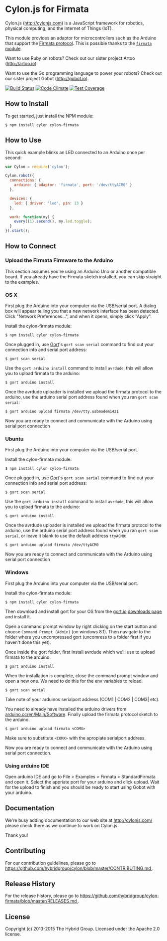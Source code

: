 # Cylon.js for Firmata

Cylon.js (http://cylonjs.com) is a JavaScript framework for robotics, physical computing, and the Internet of Things (IoT).

This module provides an adaptor for microcontrollers such as the Arduino that support the [Firmata protocol][Firmata].
This is possible thanks to the [`firmata` module](https://github.com/jgautier/firmata).

[Firmata]: http://firmata.org/wiki/Main_Page

Want to use Ruby on robots? Check out our sister project Artoo (http://artoo.io)

Want to use the Go programming language to power your robots? Check out our sister project Gobot (http://gobot.io).

[![Build Status](https://secure.travis-ci.org/hybridgroup/cylon-firmata.png?branch=master)](http://travis-ci.org/hybridgroup/cylon-firmata) [![Code Climate](https://codeclimate.com/github/hybridgroup/cylon-firmata/badges/gpa.svg)](https://codeclimate.com/github/hybridgroup/cylon-firmata) [![Test Coverage](https://codeclimate.com/github/hybridgroup/cylon-firmata/badges/coverage.svg)](https://codeclimate.com/github/hybridgroup/cylon-firmata)

## How to Install

To get started, just install the NPM module:

    $ npm install cylon cylon-firmata

## How to Use

This quick example blinks an LED connected to an Arduino once per second:

```javascript
var Cylon = require('cylon');

Cylon.robot({
  connections: {
    arduino: { adaptor: 'firmata', port: '/dev/ttyACM0' }
  },

  devices: {
    led: { driver: 'led', pin: 13 }
  },

  work: function(my) {
    every((1).second(), my.led.toggle);
  }
}).start();
```

## How to Connect

### Upload the Firmata Firmware to the Arduino

This section assumes you're using an Arduino Uno or another compatible board. If you already have the Firmata sketch installed, you can skip straight to the examples.

### OS X

First plug the Arduino into your computer via the USB/serial port.
A dialog box will appear telling you that a new network interface has been detected.
Click "Network Preferences...", and when it opens, simply click "Apply".

Install the cylon-firmata module:

    $ npm install cylon cylon-firmata

Once plugged in, use [Gort](http://gort.io)'s `gort scan serial` command to find out your connection info and serial port address:

    $ gort scan serial

Use the `gort arduino install` command to install `avrdude`, this will allow you to upload firmata to the arduino:

    $ gort arduino install

Once the avrdude uploader is installed we upload the firmata protocol to the arduino, use the arduino serial port address found when you ran `gort scan serial`:

    $ gort arduino upload firmata /dev/tty.usbmodem1421

Now you are ready to connect and communicate with the Arduino using serial port connection

### Ubuntu

First plug the Arduino into your computer via the USB/serial port.

Install the cylon-firmata module:

    $ npm install cylon cylon-firmata

Once plugged in, use [Gort](http://gort.io)'s `gort scan serial` command to find out your connection info and serial port address:

    $ gort scan serial

Use the `gort arduino install` command to install `avrdude`, this will allow you to upload firmata to the arduino:

    $ gort arduino install

Once the avrdude uploader is installed we upload the firmata protocol to the arduino, use the arduino serial port address found when you ran `gort scan serial`, or leave it blank to use the default address `ttyACM0`:

    $ gort arduino upload firmata /dev/ttyACM0

Now you are ready to connect and communicate with the Arduino using serial port connection

### Windows

First plug the Arduino into your computer via the USB/serial port.

Install the cylon-firmata module:

    $ npm install cylon cylon-firmata

Then download and install gort for your OS from the [gort.io](gort.io) [downloads page](http://gort.io/documentation/getting_started/downloads/) and install it.

Open a command prompt window by right clicking on the start button and choose `Command Prompt (Admin)` (on windows 8.1). Then navigate to the folder where you uncompressed gort (uncomress to a folder first if you haven't done this yet).

Once inside the gort folder, first install avrdude which we'll use to upload firmata to the arduino.

    $ gort arduino install

When the installation is complete, close the command prompt window and open a new one. We need to do this for the env variables to reload.

    $ gort scan serial

Take note of your arduinos serialport address (COM1 | COM2 | COM3| etc).

You need to already have installed the arduino drivers from [arduino.cc/en/Main/Software](https://www.arduino.cc/en/Main/Software). Finally upload the firmata protocol sketch to the arduino.

    $ gort arduino upload firmata <COMX>

Make sure to substitute `<COMX>` with the apropiate serialport address.

Now you are ready to connect and communicate with the Arduino using serial port connection.

### Using arduino IDE

Open arduino IDE and go to File > Examples > Firmata > StandardFirmata and open it. Select the appriate port
for your arduino and click upload. Wait for the upload to finish and you should be ready to start using Gobot
with your arduino.

## Documentation

We're busy adding documentation to our web site at http://cylonjs.com/ please check there as we continue to work on Cylon.js

Thank you!

## Contributing

For our contribution guidelines, please go to [https://github.com/hybridgroup/cylon/blob/master/CONTRIBUTING.md
](https://github.com/hybridgroup/cylon/blob/master/CONTRIBUTING.md
).

## Release History

For the release history, please go to [https://github.com/hybridgroup/cylon-firmata/blob/master/RELEASES.md
](https://github.com/hybridgroup/cylon-firmata/blob/master/RELEASES.md
).

## License

Copyright (c) 2013-2015 The Hybrid Group. Licensed under the Apache 2.0 license.

